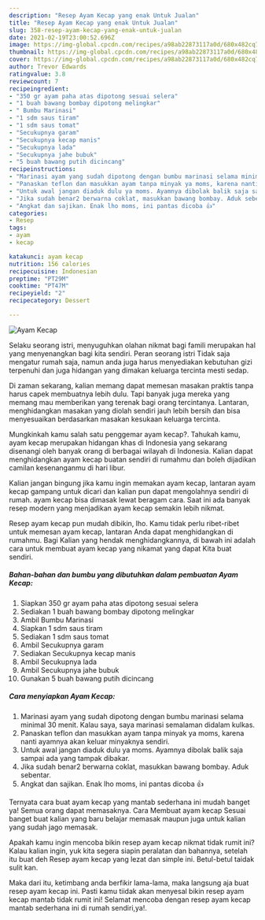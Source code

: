 ```yaml
---
description: "Resep Ayam Kecap yang enak Untuk Jualan"
title: "Resep Ayam Kecap yang enak Untuk Jualan"
slug: 358-resep-ayam-kecap-yang-enak-untuk-jualan
date: 2021-02-19T23:00:52.696Z
image: https://img-global.cpcdn.com/recipes/a98ab22873117a0d/680x482cq70/ayam-kecap-foto-resep-utama.jpg
thumbnail: https://img-global.cpcdn.com/recipes/a98ab22873117a0d/680x482cq70/ayam-kecap-foto-resep-utama.jpg
cover: https://img-global.cpcdn.com/recipes/a98ab22873117a0d/680x482cq70/ayam-kecap-foto-resep-utama.jpg
author: Trevor Edwards
ratingvalue: 3.8
reviewcount: 7
recipeingredient:
- "350 gr ayam paha atas dipotong sesuai selera"
- "1 buah bawang bombay dipotong melingkar"
- " Bumbu Marinasi"
- "1 sdm saus tiram"
- "1 sdm saus tomat"
- "Secukupnya garam"
- "Secukupnya kecap manis"
- "Secukupnya lada"
- "Secukupnya jahe bubuk"
- "5 buah bawang putih dicincang"
recipeinstructions:
- "Marinasi ayam yang sudah dipotong dengan bumbu marinasi selama minimal 30 menit. Kalau saya, saya marinasi semalaman didalam kulkas."
- "Panaskan teflon dan masukkan ayam tanpa minyak ya moms, karena nanti ayamnya akan keluar minyaknya sendiri."
- "Untuk awal jangan diaduk dulu ya moms. Ayamnya dibolak balik saja sampai ada yang tampak dibakar."
- "Jika sudah benar2 berwarna coklat, masukkan bawang bombay. Aduk sebentar."
- "Angkat dan sajikan. Enak lho moms, ini pantas dicoba 👍"
categories:
- Resep
tags:
- ayam
- kecap

katakunci: ayam kecap 
nutrition: 156 calories
recipecuisine: Indonesian
preptime: "PT29M"
cooktime: "PT47M"
recipeyield: "2"
recipecategory: Dessert

---
```



![Ayam Kecap](https://img-global.cpcdn.com/recipes/a98ab22873117a0d/680x482cq70/ayam-kecap-foto-resep-utama.jpg)

Selaku seorang istri, menyuguhkan olahan nikmat bagi famili merupakan hal yang menyenangkan bagi kita sendiri. Peran seorang istri Tidak saja mengatur rumah saja, namun anda juga harus menyediakan kebutuhan gizi terpenuhi dan juga hidangan yang dimakan keluarga tercinta mesti sedap.

Di zaman  sekarang, kalian memang dapat memesan masakan praktis tanpa harus capek membuatnya lebih dulu. Tapi banyak juga mereka yang memang mau memberikan yang terenak bagi orang tercintanya. Lantaran, menghidangkan masakan yang diolah sendiri jauh lebih bersih dan bisa menyesuaikan berdasarkan masakan kesukaan keluarga tercinta. 



Mungkinkah kamu salah satu penggemar ayam kecap?. Tahukah kamu, ayam kecap merupakan hidangan khas di Indonesia yang sekarang disenangi oleh banyak orang di berbagai wilayah di Indonesia. Kalian dapat menghidangkan ayam kecap buatan sendiri di rumahmu dan boleh dijadikan camilan kesenanganmu di hari libur.

Kalian jangan bingung jika kamu ingin memakan ayam kecap, lantaran ayam kecap gampang untuk dicari dan kalian pun dapat mengolahnya sendiri di rumah. ayam kecap bisa dimasak lewat beragam cara. Saat ini ada banyak resep modern yang menjadikan ayam kecap semakin lebih nikmat.

Resep ayam kecap pun mudah dibikin, lho. Kamu tidak perlu ribet-ribet untuk memesan ayam kecap, lantaran Anda dapat menghidangkan di rumahmu. Bagi Kalian yang hendak menghidangkannya, di bawah ini adalah cara untuk membuat ayam kecap yang nikamat yang dapat Kita buat sendiri.

<!--inarticleads1-->

##### Bahan-bahan dan bumbu yang dibutuhkan dalam pembuatan Ayam Kecap:

1. Siapkan 350 gr ayam paha atas dipotong sesuai selera
1. Sediakan 1 buah bawang bombay dipotong melingkar
1. Ambil  Bumbu Marinasi
1. Siapkan 1 sdm saus tiram
1. Sediakan 1 sdm saus tomat
1. Ambil Secukupnya garam
1. Sediakan Secukupnya kecap manis
1. Ambil Secukupnya lada
1. Ambil Secukupnya jahe bubuk
1. Gunakan 5 buah bawang putih dicincang




<!--inarticleads2-->

##### Cara menyiapkan Ayam Kecap:

1. Marinasi ayam yang sudah dipotong dengan bumbu marinasi selama minimal 30 menit. Kalau saya, saya marinasi semalaman didalam kulkas.
1. Panaskan teflon dan masukkan ayam tanpa minyak ya moms, karena nanti ayamnya akan keluar minyaknya sendiri.
1. Untuk awal jangan diaduk dulu ya moms. Ayamnya dibolak balik saja sampai ada yang tampak dibakar.
1. Jika sudah benar2 berwarna coklat, masukkan bawang bombay. Aduk sebentar.
1. Angkat dan sajikan. Enak lho moms, ini pantas dicoba 👍




Ternyata cara buat ayam kecap yang mantab sederhana ini mudah banget ya! Semua orang dapat memasaknya. Cara Membuat ayam kecap Sesuai banget buat kalian yang baru belajar memasak maupun juga untuk kalian yang sudah jago memasak.

Apakah kamu ingin mencoba bikin resep ayam kecap nikmat tidak rumit ini? Kalau kalian ingin, yuk kita segera siapin peralatan dan bahannya, setelah itu buat deh Resep ayam kecap yang lezat dan simple ini. Betul-betul taidak sulit kan. 

Maka dari itu, ketimbang anda berfikir lama-lama, maka langsung aja buat resep ayam kecap ini. Pasti kamu tiidak akan menyesal bikin resep ayam kecap mantab tidak rumit ini! Selamat mencoba dengan resep ayam kecap mantab sederhana ini di rumah sendiri,ya!.

